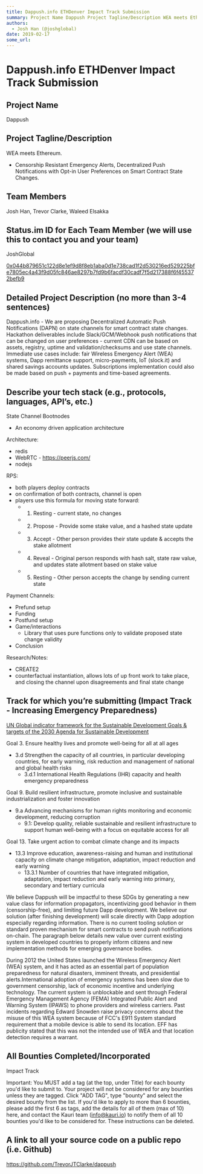 ```yaml
---
title: Dappush.info ETHDenver Impact Track Submission
summary: Project Name Dappush Project Tagline/Description WEA meets Ethereum. - Censorship Resistant Emergency Alerts, Decentralized Push Notifications with Opt-in User Preferences on Smart Contract State Changes. Team Members Josh Han, Trevor Clarke, Waleed Elsakka Status.im ID for Each Team Member (we will use this to contact you and your team) JoshGlobal 0x044b879651c122d8e1ef9d8f8eb1aba0d1e738cad1f2d530216ed529225bfe7805ec4a43f9d05fc846ae8297b7fd9b6facdf30cadf7f5d217388f6f455372befb9 Detailed Project
authors:
  - Josh Han (@joshglobal)
date: 2019-02-17
some_url: 
---
```


# Dappush.info ETHDenver Impact Track Submission


## Project Name 
Dappush

## Project Tagline/Description
WEA meets Ethereum. 
- Censorship Resistant Emergency Alerts, Decentralized Push Notifications with Opt-in User Preferences on Smart Contract State Changes.

## Team Members
Josh Han, Trevor Clarke, Waleed Elsakka

## Status.im ID for Each Team Member (we will use this to contact you and your team)
JoshGlobal 

<a href="https://get.status.im/user/0x044b879651c122d8e1ef9d8f8eb1aba0d1e738cad1f2d530216ed529225bfe7805ec4a43f9d05fc846ae8297b7fd9b6facdf30cadf7f5d217388f6f455372befb9">0x044b879651c122d8e1ef9d8f8eb1aba0d1e738cad1f2d530216ed529225bfe7805ec4a43f9d05fc846ae8297b7fd9b6facdf30cadf7f5d217388f6f455372befb9</a>

## Detailed Project Description (no more than 3-4 sentences)
Dappush.info - We are proposing Decentralized Automatic Push Notifications (DAPN) on state channels for smart contract state changes. Hackathon deliverables include Slack/GCM/Webhook push notifications that can be changed on user preferences - current CDN can be based on assets, registry, uptime and validation/checksums and use state channels. Immediate use cases include: fair Wireless Emergency Alert (WEA) systems, Dapp remittance support, micro-payments, IoT (slock.it) and shared savings accounts updates. Subscriptions implementation could also be made based on push + payments and time-based agreements. 

## Describe your tech stack (e.g., protocols, languages, API’s, etc.)

State Channel Bootnodes
- An economy driven application architecture

Architecture:
- redis
- WebRTC - https://peerjs.com/
- nodejs

RPS:
- both players deploy contracts
- on confirmation of both contracts, channel is open
- players use this formula for moving state forward:
   - 1. Resting - current state, no changes
   - 2. Propose - Provide some stake value, and a hashed state update
   - 3. Accept - Other person provides their state update & accepts the stake allotment
   - 4. Reveal - Original person responds with hash salt, state raw value, and updates state allotment based on stake value
   - 5. Resting - Other person accepts the change by sending current state

Payment Channels:
- Prefund setup
- Funding
- Postfund setup
- Game/interactions
   - Library that uses pure functions only to validate proposed state change validity
- Conclusion

Research/Notes:
- CREATE2 
- counterfactual instantiation, allows lots of up front work to take place, and closing the channel upon disagreements and final state change


## Track for which you’re submitting (Impact Track - Increasing Emergency Preparedness)

<a href="https://unstats.un.org/sdgs/indicators/Global%20Indicator%20Framework%20after%20refinement_Eng.pdf"> UN Global indicator framework for the Sustainable Development Goals & targets of the 2030 Agenda for Sustainable Development</a>

Goal 3. Ensure healthy lives and promote well-being for all at all ages
- 3.d Strengthen the capacity of all countries, in particular developing countries, for early warning, risk reduction and management of national and global health risks
   - 3.d.1 International Health Regulations (IHR) capacity and health emergency preparedness

Goal 9. Build resilient infrastructure, promote inclusive and sustainable industrialization and foster innovation
- 9.a Advancing mechanisms for human rights monitoring and economic development, reducing corruption
    - 9.1: Develop quality, reliable sustainable and resilient infrastructure to support human well-being with a focus on equitable access for all 


Goal 13. Take urgent action to combat climate change and its impacts
- 13.3 Improve education, awareness-raising and human and institutional capacity on climate change mitigation, adaptation, impact reduction and early warning
    - 13.3.1 Number of countries that have integrated mitigation, adaptation, impact reduction and early warning into primary, secondary and tertiary curricula

We believe Dappush will be impactful to these SDGs by generating a new value class for information propagators, incentivizing good behavior in them (censorship-free), and limiting future Dapp development. We believe our solution (after finishing development) will scale directly with Dapp adoption especially regarding information. There is no current tooling solution or standard proven mechanism for smart contracts to send push notifications on-chain. The paragraph below details new value over current existing system in developed countries to properly inform citizens and new implementation methods for emerging governance bodies. 

During 2012 the United States launched the Wireless Emergency Alert (WEA) system, and it has acted as an essential part of population preparedness for natural disasters, imminent threats, and presidential alerts.International adoption of emergency systems has been slow due to government censorship, lack of economic incentive and underlying technology. The current system is unblockable and sent through Federal Emergency Management Agency (FEMA) Integrated Public Alert and Warning System (IPAWS) to phone providers and wireless carriers. Past incidents regarding Edward Snowden raise privacy concerns about the misuse of this WEA system because of FCC's E911 System standard requirement that a mobile device is able to send its location. EFF has publicity stated that this was not the intended use of WEA and that location detection requires a warrant. 

## All Bounties Completed/Incorporated
Impact Track

Important: You MUST add a tag (at the top, under Title) for each bounty you'd like to submit to. Your project will not be considered for any bounties unless they are tagged. Click "ADD TAG", type  "bounty" and select the desired bounty from the list. If you'd like to apply to more than 6 bounties, please add the first 6 as tags, add the details for all of them (max of 10) here, and contact the Kauri team (info@kauri.io) to notify them of all 10 bounties you'd like to be considered for. These instructions can be deleted.

## A link to all your source code on a public repo (i.e. Github)
https://github.com/TrevorJTClarke/dappush





